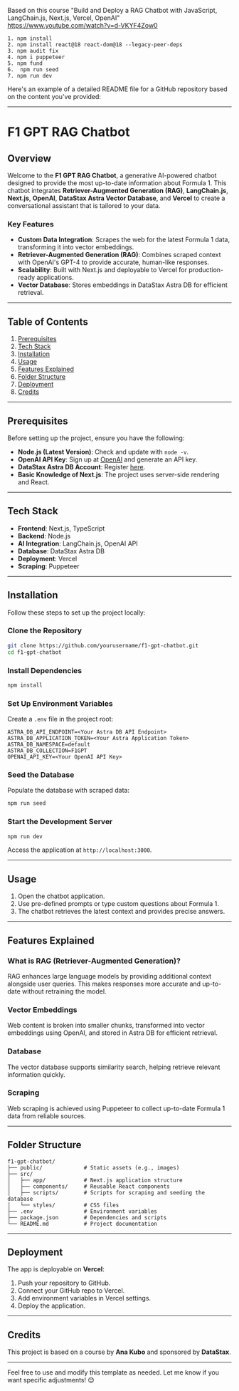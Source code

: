 Based on this course "Build and Deploy a RAG Chatbot with JavaScript, LangChain.js, Next.js, Vercel, OpenAI"  
https://www.youtube.com/watch?v=d-VKYF4Zow0
```
1. npm install 
2. npm install react@18 react-dom@18 --legacy-peer-deps
3. npm audit fix 
4. npm i puppeteer 
5. npm fund 
6.  npm run seed        
7. npm run dev 

```
Here's an example of a detailed README file for a GitHub repository based on the content you've provided:

---

# F1 GPT RAG Chatbot

## Overview

Welcome to the **F1 GPT RAG Chatbot**, a generative AI-powered chatbot designed to provide the most up-to-date information about Formula 1. This chatbot integrates **Retriever-Augmented Generation (RAG)**, **LangChain.js**, **Next.js**, **OpenAI**, **DataStax Astra Vector Database**, and **Vercel** to create a conversational assistant that is tailored to your data.

### Key Features
- **Custom Data Integration**: Scrapes the web for the latest Formula 1 data, transforming it into vector embeddings.
- **Retriever-Augmented Generation (RAG)**: Combines scraped context with OpenAI's GPT-4 to provide accurate, human-like responses.
- **Scalability**: Built with Next.js and deployable to Vercel for production-ready applications.
- **Vector Database**: Stores embeddings in DataStax Astra DB for efficient retrieval.

---

## Table of Contents
1. [Prerequisites](#prerequisites)
2. [Tech Stack](#tech-stack)
3. [Installation](#installation)
4. [Usage](#usage)
5. [Features Explained](#features-explained)
6. [Folder Structure](#folder-structure)
7. [Deployment](#deployment)
8. [Credits](#credits)

---

## Prerequisites
Before setting up the project, ensure you have the following:
- **Node.js (Latest Version)**: Check and update with `node -v`.
- **OpenAI API Key**: Sign up at [OpenAI](https://openai.com) and generate an API key.
- **DataStax Astra DB Account**: Register [here](https://www.datastax.com/astra).
- **Basic Knowledge of Next.js**: The project uses server-side rendering and React.

---

## Tech Stack
- **Frontend**: Next.js, TypeScript
- **Backend**: Node.js
- **AI Integration**: LangChain.js, OpenAI API
- **Database**: DataStax Astra DB
- **Deployment**: Vercel
- **Scraping**: Puppeteer

---

## Installation
Follow these steps to set up the project locally:

### Clone the Repository
```bash
git clone https://github.com/yourusername/f1-gpt-chatbot.git
cd f1-gpt-chatbot
```

### Install Dependencies
```bash
npm install
```

### Set Up Environment Variables
Create a `.env` file in the project root:
```env
ASTRA_DB_API_ENDPOINT=<Your Astra DB API Endpoint>
ASTRA_DB_APPLICATION_TOKEN=<Your Astra Application Token>
ASTRA_DB_NAMESPACE=default
ASTRA_DB_COLLECTION=F1GPT
OPENAI_API_KEY=<Your OpenAI API Key>
```

### Seed the Database
Populate the database with scraped data:
```bash
npm run seed
```

### Start the Development Server
```bash
npm run dev
```
Access the application at `http://localhost:3000`.

---

## Usage
1. Open the chatbot application.
2. Use pre-defined prompts or type custom questions about Formula 1.
3. The chatbot retrieves the latest context and provides precise answers.

---

## Features Explained

### What is RAG (Retriever-Augmented Generation)?
RAG enhances large language models by providing additional context alongside user queries. This makes responses more accurate and up-to-date without retraining the model.

### Vector Embeddings
Web content is broken into smaller chunks, transformed into vector embeddings using OpenAI, and stored in Astra DB for efficient retrieval.

### Database
The vector database supports similarity search, helping retrieve relevant information quickly.

### Scraping
Web scraping is achieved using Puppeteer to collect up-to-date Formula 1 data from reliable sources.

---

## Folder Structure
```
f1-gpt-chatbot/
├── public/             # Static assets (e.g., images)
├── src/
│   ├── app/            # Next.js application structure
│   ├── components/     # Reusable React components
│   ├── scripts/        # Scripts for scraping and seeding the database
│   └── styles/         # CSS files
├── .env                # Environment variables
├── package.json        # Dependencies and scripts
└── README.md           # Project documentation
```

---

## Deployment
The app is deployable on **Vercel**:
1. Push your repository to GitHub.
2. Connect your GitHub repo to Vercel.
3. Add environment variables in Vercel settings.
4. Deploy the application.

---

## Credits
This project is based on a course by **Ana Kubo** and sponsored by **DataStax**.

---

Feel free to use and modify this template as needed. Let me know if you want specific adjustments! 😊
